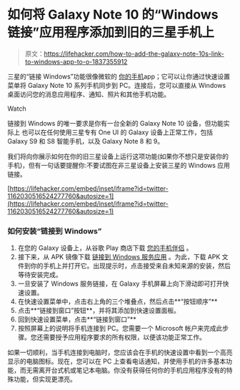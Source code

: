 # 如何将 Galaxy Note 10 的“Windows 链接”应用程序添加到旧的三星手机上

> 原文：<https://lifehacker.com/how-to-add-the-galaxy-note-10s-link-to-windows-app-to-o-1837355912>

三星的“链接 Windows”功能很像微软的 [你的手机](https://lifehacker.com/how-to-get-android-notifications-on-your-windows-pc-1836078297)app；它可以让你通过快速设置菜单将 Galaxy Note 10 系列手机同步到 PC。连接后，您可以直接从 Windows 桌面访问您的消息应用程序、通知、照片和其他手机功能。

Watch

链接到 Windows 的唯一要求是你有一台全新的 Galaxy Note 10 设备，但功能实际上 也可以在任何使用三星专有 One UI 的 Galaxy 设备上正常工作，包括 Galaxy S9 和 S8 智能手机，以及 Galaxy Note 8 和 9。

我们将向你展示如何在你的旧三星设备上运行这项功能(如果你不想只是安装你的手机)，但有一句话要提醒你:不要试图在非三星设备上安装三星的 Windows 应用链接。

 [https://lifehacker.com/embed/inset/iframe?id=twitter-1162030516524277760&autosize=1](https://lifehacker.com/embed/inset/iframe?id=twitter-1162030516524277760&autosize=1) 

### 如何安装“链接到 Windows”

1.  在您的 Galaxy 设备上，从谷歌 Play 商店下载 [您的手机伴侣](https://play.google.com/store/apps/details?id=com.microsoft.appmanager&hl=en_IN) 。
2.  接下来，从 APK 镜像下载 [链接到 Windows 服务应用](https://www.apkmirror.com/apk/samsung-electronics-co-ltd/link-to-windows-service/) 。为此，下载 APK 文件到你的手机上并打开它。出现提示时，点击接受来自未知来源的安装，然后等待安装完成。
3.  一旦安装了 Windows 服务链接，在 Galaxy 手机屏幕上向下滑动即可打开快速设置。
4.  在快速设置菜单中，点击右上角的三个堆叠点，然后点击**“按钮顺序”**
5.  点击**“链接到窗口”按钮**，并将其添加到快速设置面板。
6.  回到快速设置菜单，点击**“链接到窗口”**
7.  按照屏幕上的说明将手机连接到 PC。您需要一个 Microsoft 帐户来完成此步骤。您还需要授予应用程序要求的所有权限，以便该功能正常工作。

如果一切顺利，当手机连接到电脑时，您应该会在手机的快速设置中看到一个高亮显示的电脑图标。现在，您可以在 PC 上查看电话通知，并使用手机的许多基本功能，而无需离开台式机或笔记本电脑。你没有获得任何你的手机应用程序没有的特殊功能，但实现更漂亮。